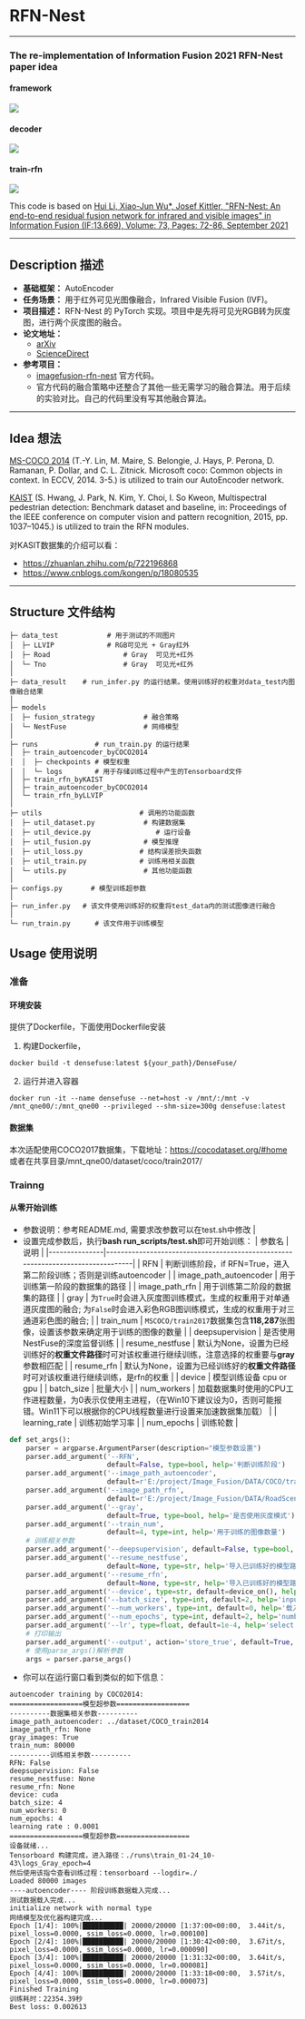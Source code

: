 # RFN-Nest

---

### The re-implementation of Information Fusion 2021 RFN-Nest paper idea

#### framework
![](figure/framework.png)

#### decoder
![](figure/decoder.png)

#### train-rfn
![](figure/training-rfn.png)

This code is based on [Hui Li, Xiao-Jun Wu*, Josef Kittler, "RFN-Nest: An end-to-end residual fusion network for infrared and visible images" in Information Fusion (IF:13.669), Volume: 73, Pages: 72-86, September 2021](https://www.sciencedirect.com/science/article/abs/pii/S1566253521000440?via%3Dihub)

---

## Description 描述

- **基础框架：** AutoEncoder
- **任务场景：** 用于红外可见光图像融合，Infrared Visible Fusion (IVF)。
- **项目描述：** RFN-Nest 的 PyTorch 实现。项目中是先将可见光RGB转为灰度图，进行两个灰度图的融合。
- **论文地址：**
  - [arXiv](https://arxiv.org/abs/2103.04286)
  - [ScienceDirect](https://www.sciencedirect.com/science/article/abs/pii/S1566253521000440?via%3Dihub)
- **参考项目：**
  - [imagefusion-rfn-nest](https://github.com/hli1221/imagefusion-rfn-nest) 官方代码。
  - 官方代码的融合策略中还整合了其他一些无需学习的融合算法。用于后续的实验对比。自己的代码里没有写其他融合算法。

---

## Idea 想法

[MS-COCO 2014](http://images.cocodataset.org/zips/train2014.zip) (T.-Y. Lin, M. Maire, S. Belongie, J. Hays, P. Perona, D. Ramanan, P. Dollar, and C. L. Zitnick. Microsoft coco: Common objects in context. In ECCV, 2014. 3-5.) is utilized to train our AutoEncoder network.

[KAIST](https://soonminhwang.github.io/rgbt-ped-detection/) (S. Hwang, J. Park, N. Kim, Y. Choi, I. So Kweon, Multispectral pedestrian detection: Benchmark dataset and baseline, in: Proceedings of the IEEE conference on computer vision and pattern recognition, 2015, pp. 1037–1045.) is utilized to train the RFN modules.

对KASIT数据集的介绍可以看：
- https://zhuanlan.zhihu.com/p/722196868
- https://www.cnblogs.com/kongen/p/18080535
---


## Structure 文件结构

```shell
├─ data_test            # 用于测试的不同图片
│  ├─ LLVIP          	# RGB可见光 + Gray红外
│  ├─ Road          	  	# Gray  可见光+红外
│  └─ Tno           		# Gray  可见光+红外
│ 
├─ data_result    # run_infer.py 的运行结果。使用训练好的权重对data_test内图像融合结果 
│ 
├─ models       
│  ├─ fusion_strategy            # 融合策略              
│  └─ NestFuse                   # 网络模型
│ 
├─ runs              # run_train.py 的运行结果
│  ├─ train_autoencoder_byCOCO2014
│  │  ├─ checkpoints # 模型权重
│  │  └─ logs        # 用于存储训练过程中产生的Tensorboard文件
│  ├─ train_rfn_byKAIST
│  ├─ train_autoencoder_byCOCO2014
│  └─ train_rfn_byLLVIP
│
├─ utils      	                # 调用的功能函数
│  ├─ util_dataset.py            # 构建数据集
│  ├─ util_device.py        	    # 运行设备 
│  ├─ util_fusion.py             # 模型推理
│  ├─ util_loss.py            	# 结构误差损失函数
│  ├─ util_train.py            	# 训练用相关函数
│  └─ utils.py                   # 其他功能函数
│ 
├─ configs.py 	    # 模型训练超参数
│ 
├─ run_infer.py   # 该文件使用训练好的权重将test_data内的测试图像进行融合
│ 
└─ run_train.py      # 该文件用于训练模型

```

## Usage 使用说明



### 准备
#### 环境安装
提供了Dockerfile，下面使用Dockerfile安装
1. 构建Dockerfile，
```
docker build -t densefuse:latest ${your_path}/DenseFuse/
```
2. 运行并进入容器
```
docker run -it --name densefuse --net=host -v /mnt/:/mnt -v /mnt_qne00/:/mnt_qne00 --privileged --shm-size=300g densefuse:latest
```
#### 数据集
本次适配使用COCO2017数据集，下载地址：https://cocodataset.org/#home
或者在共享目录/mnt_qne00/dataset/coco/train2017/

### Trainng

#### 从零开始训练

* 参数说明：参考README.md, 需要求改参数可以在test.sh中修改
                                                                           |
* 设置完成参数后，执行**bash run_scripts/test.sh**即可开始训练：
| 参数名           | 说明                                                                              |
|---------------|---------------------------------------------------------------------------------|
| RFN           | 判断训练阶段，if RFN=True，进入第二阶段训练；否则是训练autoencoder                                    |
| image_path_autoencoder    | 用于训练第一阶段的数据集的路径                                                                 |
| image_path_rfn    | 用于训练第二阶段的数据集的路径                                                                 |
| gray          | 为`True`时会进入灰度图训练模式，生成的权重用于对单通道灰度图的融合; 为`False`时会进入彩色RGB图训练模式，生成的权重用于对三通道彩色图的融合; |
| train_num     | `MSCOCO/train2017`数据集包含**118,287**张图像，设置该参数来确定用于训练的图像的数量                        |
| deepsupervision        | 是否使用NestFuse的深度监督训练                                                             |
| resume_nestfuse   | 默认为None，设置为已经训练好的**权重文件路径**时可对该权重进行继续训练，注意选择的权重要与**gray**参数相匹配                  |
| resume_rfn   | 默认为None，设置为已经训练好的**权重文件路径**时可对该权重进行继续训练，是rfn的权重                                 |
| device        | 模型训练设备 cpu or gpu                                                                   |
| batch_size    | 批量大小                                                                                |
| num_workers   | 加载数据集时使用的CPU工作进程数量，为0表示仅使用主进程，（在Win10下建议设为0，否则可能报错。Win11下可以根据你的CPU线程数量进行设置来加速数据集加载） |
| learning_rate | 训练初始学习率                                                                             |
| num_epochs    | 训练轮数                                                                                |

```python
def set_args():
    parser = argparse.ArgumentParser(description="模型参数设置")
    parser.add_argument('--RFN',
                        default=False, type=bool, help='判断训练阶段')
    parser.add_argument('--image_path_autoencoder',
                        default=r'E:/project/Image_Fusion/DATA/COCO/train2017', type=str, help='数据集路径')
    parser.add_argument('--image_path_rfn',
                        default=r'E:/project/Image_Fusion/DATA/RoadScene_dataset', type=str, help='数据集路径')
    parser.add_argument('--gray',
                        default=True, type=bool, help='是否使用灰度模式')
    parser.add_argument('--train_num',
                        default=4, type=int, help='用于训练的图像数量')
    # 训练相关参数
    parser.add_argument('--deepsupervision', default=False, type=bool, help='是否深层监督多输出')
    parser.add_argument('--resume_nestfuse',
                        default=None, type=str, help='导入已训练好的模型路径')
    parser.add_argument('--resume_rfn',
                        default=None, type=str, help='导入已训练好的模型路径')
    parser.add_argument('--device', type=str, default=device_on(), help='训练设备')
    parser.add_argument('--batch_size', type=int, default=2, help='input batch size, default=4')
    parser.add_argument('--num_workers', type=int, default=0, help='载入数据集所调用的cpu线程数')
    parser.add_argument('--num_epochs', type=int, default=2, help='number of epochs to train for, default=10')
    parser.add_argument('--lr', type=float, default=1e-4, help='select the learning rate, default=1e-2')
    # 打印输出
    parser.add_argument('--output', action='store_true', default=True, help="shows output")
    # 使用parse_args()解析参数
    args = parser.parse_args()
```

* 你可以在运行窗口看到类似的如下信息：

```
autoencoder training by COCO2014:
==================模型超参数==================
----------数据集相关参数----------
image_path_autoencoder: ../dataset/COCO_train2014
image_path_rfn: None
gray_images: True
train_num: 80000
----------训练相关参数----------
RFN: False
deepsupervision: False
resume_nestfuse: None
resume_rfn: None
device: cuda
batch_size: 4
num_workers: 0
num_epochs: 4
learning rate : 0.0001
==================模型超参数==================
设备就绪...
Tensorboard 构建完成，进入路径：./runs\train_01-24_10-43\logs_Gray_epoch=4
然后使用该指令查看训练过程：tensorboard --logdir=./
Loaded 80000 images
----autoencoder---- 阶段训练数据载入完成...
测试数据载入完成...
initialize network with normal type
网络模型及优化器构建完成...
Epoch [1/4]: 100%|██████████| 20000/20000 [1:37:00<00:00,  3.44it/s, pixel_loss=0.0000, ssim_loss=0.0000, lr=0.000100]
Epoch [2/4]: 100%|██████████| 20000/20000 [1:30:42<00:00,  3.67it/s, pixel_loss=0.0000, ssim_loss=0.0000, lr=0.000090]
Epoch [3/4]: 100%|██████████| 20000/20000 [1:31:32<00:00,  3.64it/s, pixel_loss=0.0000, ssim_loss=0.0000, lr=0.000081]
Epoch [4/4]: 100%|██████████| 20000/20000 [1:33:18<00:00,  3.57it/s, pixel_loss=0.0000, ssim_loss=0.0000, lr=0.000073]
Finished Training
训练耗时：22354.39秒
Best loss: 0.002613












